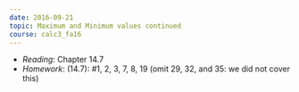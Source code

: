 ```yaml
---
date: 2016-09-21
topic: Maximum and Minimum values continued
course: calc3_fa16
---
```

- *Reading*: Chapter 14.7
- *Homework*: (14.7): #1, 2, 3, 7, 8, 19 (omit 29, 32, and 35: we did not cover this)


